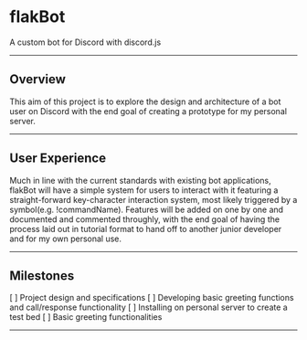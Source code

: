 # flakBot
A custom bot for Discord with discord.js
____

## Overview

This aim of this project is to explore the design and architecture of a bot user on Discord with the end goal of creating a prototype for my personal server.

______

## User Experience

Much in line with the current standards with existing bot applications, flakBot will have a simple system for users to interact with it featuring a straight-forward key-character interaction system, most likely triggered by a symbol(e.g. !commandName). Features will be added on one by one and documented and commented throughly, with the end goal of having the process laid out in tutorial format to hand off to another junior developer and for my own personal use.

_____

## Milestones

[ ] Project design and specifications
[ ] Developing basic greeting functions and call/response functionality
[ ] Installing on personal server to create a test bed
[ ] Basic greeting functionalities
_____



